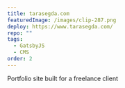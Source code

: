 ```yaml
---
title: tarasegda.com
featuredImage: /images/clip-287.png
deploy: https://www.tarasegda.com/
repo: ""
tags:
  - GatsbyJS
  - CMS
order: 2
---
```

Portfolio site built for a freelance client